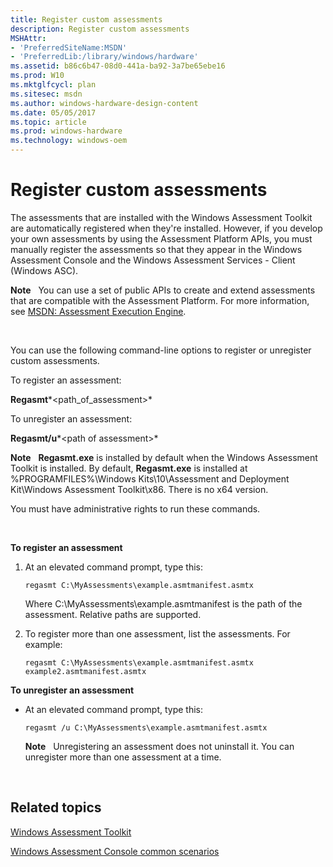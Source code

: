 ```yaml
---
title: Register custom assessments
description: Register custom assessments
MSHAttr:
- 'PreferredSiteName:MSDN'
- 'PreferredLib:/library/windows/hardware'
ms.assetid: b86c6b47-08d0-441a-ba92-3a7be65ebe16
ms.prod: W10
ms.mktglfcycl: plan
ms.sitesec: msdn
ms.author: windows-hardware-design-content
ms.date: 05/05/2017
ms.topic: article
ms.prod: windows-hardware
ms.technology: windows-oem
---
```


# Register custom assessments


The assessments that are installed with the Windows Assessment Toolkit are automatically registered when they're installed. However, if you develop your own assessments by using the Assessment Platform APIs, you must manually register the assessments so that they appear in the Windows Assessment Console and the Windows Assessment Services - Client (Windows ASC).

**Note**  
You can use a set of public APIs to create and extend assessments that are compatible with the Assessment Platform. For more information, see [MSDN: Assessment Execution Engine](http://go.microsoft.com/fwlink/?LinkId=236367).

 

You can use the following command-line options to register or unregister custom assessments.

To register an assessment:

**Regasmt***&lt;path\_of\_assessment&gt;*

To unregister an assessment:

**Regasmt/u***&lt;path of assessment&gt;*

**Note**  
**Regasmt.exe** is installed by default when the Windows Assessment Toolkit is installed. By default, **Regasmt.exe** is installed at %PROGRAMFILES%\\Windows Kits\\10\\Assessment and Deployment Kit\\Windows Assessment Toolkit\\x86. There is no x64 version.

You must have administrative rights to run these commands.

 

**To register an assessment**

1.  At an elevated command prompt, type this:

    ``` syntax
    regasmt C:\MyAssessments\example.asmtmanifest.asmtx
    ```

    Where C:\\MyAssessments\\example.asmtmanifest is the path of the assessment. Relative paths are supported.

2.  To register more than one assessment, list the assessments. For example:

    ``` syntax
    regasmt C:\MyAssessments\example.asmtmanifest.asmtx example2.asmtmanifest.asmtx
    ```

**To unregister an assessment**

-   At an elevated command prompt, type this:

    ``` syntax
    regasmt /u C:\MyAssessments\example.asmtmanifest.asmtx
    ```

    **Note**  
    Unregistering an assessment does not uninstall it. You can unregister more than one assessment at a time.

     

## Related topics


[Windows Assessment Toolkit](windows-assessment-toolkit-technical-reference.md)

[Windows Assessment Console common scenarios](windows-assessment-console-common-scenarios.md)

 

 







